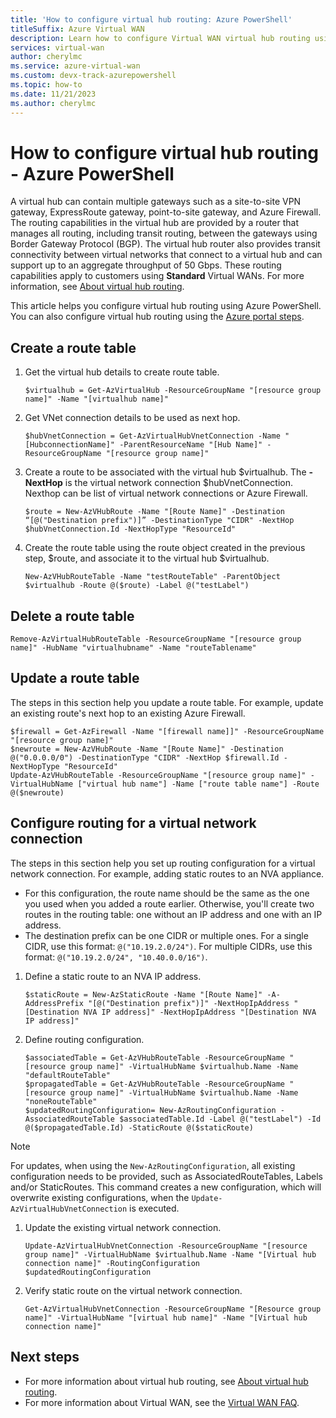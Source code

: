 ```yaml
---
title: 'How to configure virtual hub routing: Azure PowerShell'
titleSuffix: Azure Virtual WAN
description: Learn how to configure Virtual WAN virtual hub routing using Azure PowerShell.
services: virtual-wan
author: cherylmc
ms.service: azure-virtual-wan
ms.custom: devx-track-azurepowershell
ms.topic: how-to
ms.date: 11/21/2023
ms.author: cherylmc
---
```

# How to configure virtual hub routing - Azure PowerShell

A virtual hub can contain multiple gateways such as a site-to-site VPN gateway, ExpressRoute gateway, point-to-site gateway, and Azure Firewall. The routing capabilities in the virtual hub are provided by a router that manages all routing, including transit routing, between the gateways using Border Gateway Protocol (BGP). The virtual hub router also provides transit connectivity between virtual networks that connect to a virtual hub and can support up to an aggregate throughput of 50 Gbps. These routing capabilities apply to customers using **Standard** Virtual WANs. For more information, see [About virtual hub routing](about-virtual-hub-routing.md).

This article helps you configure virtual hub routing using Azure PowerShell. You can also configure virtual hub routing using the [Azure portal steps](how-to-virtual-hub-routing.md).

## Create a route table

1. Get the virtual hub details to create route table.

   ```azurepowershell-interactive
   $virtualhub = Get-AzVirtualHub -ResourceGroupName "[resource group name]" -Name "[virtualhub name]"
   ```

1. Get VNet connection details to be used as next hop.

   ```azurepowershell-interactive
   $hubVnetConnection = Get-AzVirtualHubVnetConnection -Name "[HubconnectionName]" -ParentResourceName "[Hub Name]" -ResourceGroupName "[resource group name]"
   ```

1. Create a route to be associated with the virtual hub $virtualhub. The **-NextHop** is the virtual network connection $hubVnetConnection.  Nexthop can be list of virtual network connections or Azure Firewall.

   ```azurepowershell-interactive
   $route = New-AzVHubRoute -Name "[Route Name]" -Destination “[@("Destination prefix")]” -DestinationType "CIDR" -NextHop $hubVnetConnection.Id -NextHopType "ResourceId"
   ```

1. Create the route table using the route object created in the previous step, $route, and associate it to the virtual hub $virtualhub.

   ```azurepowershell-interactive
   New-AzVHubRouteTable -Name "testRouteTable" -ParentObject $virtualhub -Route @($route) -Label @("testLabel")
   ```

## Delete a route table

```azurepowershell-interactive
Remove-AzVirtualHubRouteTable -ResourceGroupName "[resource group name]" -HubName "virtualhubname" -Name "routeTablename"
```

## Update a route table

The steps in this section help you update a route table. For example, update an existing route's next hop to an existing Azure Firewall.

```azurepowershell-interactive
$firewall = Get-AzFirewall -Name "[firewall name]]" -ResourceGroupName "[resource group name]"
$newroute = New-AzVHubRoute -Name "[Route Name]" -Destination @("0.0.0.0/0") -DestinationType "CIDR" -NextHop $firewall.Id -NextHopType "ResourceId"
Update-AzVHubRouteTable -ResourceGroupName "[resource group name]" -VirtualHubName ["virtual hub name"] -Name ["route table name"] -Route @($newroute)
```

## Configure routing for a virtual network connection

The steps in this section help you set up routing configuration for a virtual network connection. For example, adding static routes to an NVA appliance.

* For this configuration, the route name should be the same as the one you used when you added a route earlier. Otherwise, you'll create two routes in the routing table: one without an IP address and one with an IP address.
* The destination prefix can be one CIDR or multiple ones. For a single CIDR, use this format: `@("10.19.2.0/24")`. For multiple CIDRs, use this format: `@("10.19.2.0/24", "10.40.0.0/16")`.

1. Define a static route to an NVA IP address.

   ```azurepowershell-interactive
   $staticRoute = New-AzStaticRoute -Name "[Route Name]" -A-AddressPrefix "[@("Destination prefix")]" -NextHopIpAddress "[Destination NVA IP address]" -NextHopIpAddress "[Destination NVA IP address]" 
   ```

1. Define routing configuration.

   ```azurepowershell-interactive
   $associatedTable = Get-AzVHubRouteTable -ResourceGroupName "[resource group name]" -VirtualHubName $virtualhub.Name -Name "defaultRouteTable"
   $propagatedTable = Get-AzVHubRouteTable -ResourceGroupName "[resource group name]" -VirtualHubName $virtualhub.Name -Name "noneRouteTable"
   $updatedRoutingConfiguration= New-AzRoutingConfiguration -AssociatedRouteTable $associatedTable.Id -Label @("testLabel") -Id @($propagatedTable.Id) -StaticRoute @($staticRoute)
   ```

> [!NOTE]
> For updates, when using the `New-AzRoutingConfiguration`, all existing configuration needs to be provided, such as AssociatedRouteTables, Labels and/or StaticRoutes.
> This command creates a new configuration, which will overwrite existing configurations, when the `Update-AzVirtualHubVnetConnection` is executed.


1. Update the existing virtual network connection.

   ```azurepowershell-interactive
   Update-AzVirtualHubVnetConnection -ResourceGroupName "[resource group name]" -VirtualHubName $virtualhub.Name -Name "[Virtual hub connection name]" -RoutingConfiguration $updatedRoutingConfiguration
   ```

1. Verify static route on the virtual network connection.

   ```azurepowershell-interactive
   Get-AzVirtualHubVnetConnection -ResourceGroupName "[Resource group name]" -VirtualHubName "[virtual hub name]" -Name "[Virtual hub connection name]"
   ```

## Next steps

* For more information about virtual hub routing, see [About virtual hub routing](about-virtual-hub-routing.md).
* For more information about Virtual WAN, see the [Virtual WAN FAQ](virtual-wan-faq.md).
